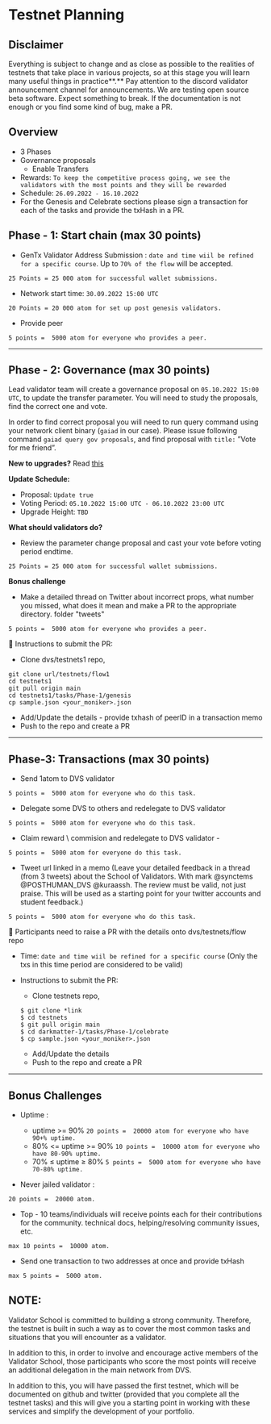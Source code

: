 # **Testnet Planning**

## **Disclaimer**

Everything is subject to change and as close as possible to the realities of testnets that take place in various projects, so at this stage you will learn many useful things in practice**.** Pay attention to the discord validator announcement channel for announcements. We are testing open source beta software. Expect something to break. If the documentation is not enough or you find some kind of bug, make a PR.

## **Overview**

- 3 Phases
- Governance proposals
    - Enable Transfers
- Rewards: `To keep the competitive process going, we see the validators with the most points and they will be rewarded`
- Schedule: `26.09.2022 - 16.10.2022`
- For the Genesis and Celebrate sections please sign a transaction for each of the tasks and provide the txHash in a PR.

## **Phase - 1: Start chain (max 30 points)**

- GenTx Validator Address Submission : `date and time wiil be refined for a specific course`. Up to `70% of the flow`  will be accepted.

 `25 Points = 25 000 atom for successful wallet submissions.`

- Network start time:  `30.09.2022 15:00 UTC`

`20 Points = 20 000 atom for set up post genesis validators.`

- Provide peer

`5 points =  5000 atom for everyone who provides a peer.`

---

## **Phase - 2: Governance (max 30 points)**

Lead validator team will create a governance proposal on `05.10.2022 15:00 UTC`, to update the transfer parameter. You will need to study the proposals, find the correct one and vote.

In order to find correct proposal you will need to run query command using your network client binary (`gaiad` in our case). Please issue following command `gaiad query gov proposals`, and find proposal with `title:` ”Vote for me friend”.

**New to upgrades?** Read [this](https://docs.cosmos.network/v0.45/modules/gov/)

**Update Schedule:**

- Proposal: `Update true`
- Voting Period: `05.10.2022 15:00 UTC - 06.10.2022 23:00 UTC`
- Upgrade Height: `TBD`

**What should validators do?**

- Review the parameter change proposal and cast your vote before voting period endtime.

`25 Points = 25 000 atom for successful wallet submissions.`

**Bonus challenge**

- Make a detailed thread on Twitter about incorrect props, what number you missed, what does it mean and make a PR to the appropriate directory.
folder "tweets"


`5 points =  5000 atom for everyone who provides a peer.`

<aside>
📌 Instructions to submit the PR:

- Clone dvs/testnets1 repo,
```
git clone url/testnets/flow1
cd testnets1
git pull origin main
cd testnets1/tasks/Phase-1/genesis
cp sample.json <your_moniker>.json
```
- Add/Update the details - provide txhash of peerID in a transaction memo
- Push to the repo and create a PR
</aside>

---

## P**hase-3: Transactions (max 30 points)**

- Send 1atom to DVS validator

`5 points =  5000 atom for everyone who do this task.`

- Delegate some DVS to others and redelegate to DVS validator

`5 points =  5000 atom for everyone who do this task.`

- Claim reward \ commision and redelegate to DVS validator -

`5 points =  5000 atom for everyone do this task.`

- Tweet url linked in a memo (Leave your detailed feedback in a thread (from 3 tweets) about the School of Validators. With mark @synctems @POSTHUMAN_DVS @kuraassh. The review must be valid, not just praise. This will be used as a starting point for your twitter accounts and student feedback.)

`5 points =  5000 atom for everyone who do this task.`

<aside>
📌 Participants need to raise a PR with the details onto dvs/testnets/flow repo

- Time: `date and time wiil be refined for a specific course`
(Only the txs in this time period are considered to be valid)
- Instructions to submit the PR:
    - Clone testnets repo,

    ```
    $ git clone *link
    $ cd testnets
    $ git pull origin main
    $ cd darkmatter-1/tasks/Phase-1/celebrate
    $ cp sample.json <your_moniker>.json
    ```

    - Add/Update the details
    - Push to the repo and create a PR
</aside>

---

## **Bonus Challenges**

- Uptime :
    - uptime >= 90%
    ` 20 points =  20000 atom for everyone who have 90+% uptime. `
    - 80% <= uptime >= 90%
    ` 10 points =  10000 atom for everyone who have 80-90% uptime. `
    - 70% ≤ uptime ≥ 80%
    ` 5 points =  5000 atom for everyone who have 70-80% uptime. `

- Never jailed validator :

`20 points =  20000 atom.`

- Top - 10 teams/individuals will receive points each for their contributions for the community. technical docs, helping/resolving community issues, etc.

`max 10 points =  10000 atom.`

- Send one transaction to two addresses at once and provide txHash

`max 5 points =  5000 atom.`

## **NOTE:**

Validator School is committed to building a strong community. Therefore, the testnet is built in such a way as to cover the most common tasks and situations that you will encounter as a validator.

In addition to this, in order to involve and encourage active members of the Validator School, those participants who score the most points will receive an additional delegation in the main network from DVS.

In addition to this, you will have passed the first testnet, which will be documented on github and twitter (provided that you complete all the testnet tasks) and this will give you a starting point in working with these services and simplify the development of your portfolio.
